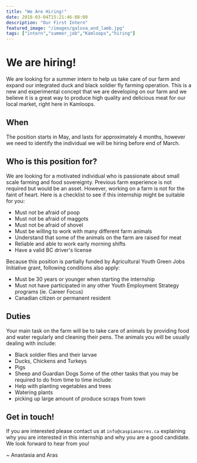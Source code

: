 ```yaml
---
title: "We Are Hiring!"
date: 2018-03-04T15:21:46-08:00
description: "Our First Intern"
featured_image: "/images/galova_and_lamb.jpg"
tags: ["intern","summer_job","Kamloops","hiring"]
---
```


# We are hiring!

We are looking for a summer intern to help us take care of our farm and expand our integrated duck and black soldier fly farming operation. This is a new and experimental concept that we are developing on our farm and we believe it is a great way to produce high quality and delicious meat for our local market, right here in Kamloops.

## When
The position starts in May, and lasts for approximately 4 months, however we need to identify the individual we will be hiring before end of March.

## Who is this position for?
We are looking for a motivated individual who is passionate about small scale farming and food sovereignty. Previous farm experience is not required but would be an asset. However, working on a farm is not for the faint of heart. Here is a checklist to see if this internship might be suitable for you:

* Must not be afraid of poop
* Must not be afraid of maggots
* Must not be afraid of shovel
* Must be willing to work with many different farm animals
* Understand that some of the animals on the farm are raised for meat
* Reliable and able to work early morning shifts
* Have a valid BC driver's license

Because this position is partially funded by Agricultural Youth Green Jobs Initiative grant, following conditions also apply:

* Must be 30 years or younger when starting the internship
* Must not have participated in any other Youth Employment Strategy programs (ie. Career Focus)
* Canadian citizen or permanent resident

## Duties
Your main task on the farm will be to take care of animals by providing food and water regularly and cleaning their pens. The animals you will be usually dealing with include:
* Black soldier flies and their larvae
* Ducks, Chickens and Turkeys
* Pigs
* Sheep and Guardian Dogs
Some of the other tasks that you may be required to do from time to time include:
* Help with planting vegetables and trees
* Watering plants
* picking up large amount of produce scraps from town

## Get in touch!

If you are interested please contact us at `info@caspianacres.ca` explaining why you are interested in this internship and why you are a good candidate. We look forward to hear from you!

~ Anastasia and Aras
